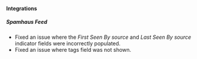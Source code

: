 
#### Integrations
##### Spamhaus Feed
- Fixed an issue where the *First Seen By source* and *Last Seen By source* indicator fields were incorrectly populated.
- Fixed an issue where tags field was not shown.
